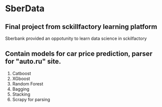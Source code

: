 # SberData
## Final project from sckillfactory learning platform 
Sberbank provided an oppotunity to learn data science in sckilfactory
## Contain models for car price prediction, parser for "auto.ru" site.
1. Catboost
2. XGboost
3. Random Forest
3. Bagging
4. Stacking
5. Scrapy for parsing
